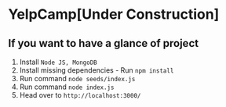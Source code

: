 # YelpCamp[Under Construction]


## If you want to have a glance of project

1. Install `Node JS, MongoDB`
2. Install missing dependencies - Run `npm install`
3. Run command `node seeds/index.js`
4. Run command `node index.js`
5. Head over to `http://localhost:3000/`
